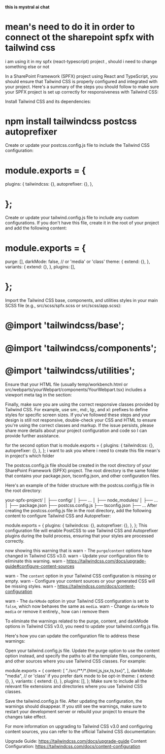 #### this is mystral ai chat

# mean's need to do it in order to connect ot the sharepoint spfx with tailwind css

i am using it in my spfx (react-typescript) project  , should i need to change something else or not

In a SharePoint Framework (SPFX) project using React and TypeScript, you should ensure that Tailwind CSS is properly configured and integrated with your project. Here's a summary of the steps you should follow to make sure your SPFX project is set up correctly for responsiveness with Tailwind CSS:

 Install Tailwind CSS and its dependencies:

# npm install tailwindcss postcss autoprefixer
Create or update your postcss.config.js file to include the Tailwind CSS configuration:

# module.exports = {
  plugins: {
    tailwindcss: {},
    autoprefixer: {},
  },
# };

Create or update your tailwind.config.js file to include any custom configurations. If you don't have this file, create it in the root of your project and add the following content:

# module.exports = {
  purge: [],
  darkMode: false, // or 'media' or 'class'
  theme: {
    extend: {},
  },
  variants: {
    extend: {},
  },
  plugins: [],
# };
Import the Tailwind CSS base, components, and utilities styles in your main SCSS file (e.g., src/scss/spfx.scss or src/scss/app.scss):

# @import 'tailwindcss/base';
# @import 'tailwindcss/components';
# @import 'tailwindcss/utilities';

Ensure that your HTML file (usually temp/workbench.html or src/webparts/yourWebpart/components/YourWebpart.tsx) includes a viewport meta tag in the <head> section:

<meta name="viewport" content="width=device-width, initial-scale=1" />
Finally, make sure you are using the correct responsive classes provided by Tailwind CSS. For example, use sm:, md:, lg:, and xl: prefixes to define styles for specific screen sizes.
If you've followed these steps and your design is still not responsive, double-check your CSS and HTML to ensure you're using the correct classes and markup. If the issue persists, please share more details about your project configuration and code so I can provide further assistance.


for the second option that is module.exports = {
  plugins: {
    tailwindcss: {},
    autoprefixer: {},
  },
};
i want to ask you where i need to create this file mean's in project's which folder

The postcss.config.js file should be created in the root directory of your SharePoint Framework (SPFX) project. The root directory is the same folder that contains your package.json, tsconfig.json, and other configuration files.

Here's an example of the folder structure with the postcss.config.js file in the root directory:


your-spfx-project/
│
├── config/
│   ├── ...
│
├── node_modules/
│   ├── ...
│
├── package.json
├── postcss.config.js
├── tsconfig.json
├── ...
After creating the postcss.config.js file in the root directory, add the following content to configure Tailwind CSS and Autoprefixer:


module.exports = {
  plugins: {
    tailwindcss: {},
    autoprefixer: {},
  },
};
This configuration file will enable PostCSS to use Tailwind CSS and Autoprefixer plugins during the build process, ensuring that your styles are processed correctly.

now showing this warning that is warn - The `purge`/`content` options have changed in Tailwind CSS v3.0.
warn - Update your configuration file to eliminate this warning.
warn - https://tailwindcss.com/docs/upgrade-guide#configure-content-sources

warn - The `content` option in your Tailwind CSS configuration is missing or empty.
warn - Configure your content sources or your generated CSS will be missing styles.
warn - https://tailwindcss.com/docs/content-configuration

warn - The `darkMode` option in your Tailwind CSS configuration is set to `false`, which now behaves the same as `media`.
warn - Change `darkMode` to `media` or remove it entirely., how can i remove them

To eliminate the warnings related to the purge, content, and darkMode options in Tailwind CSS v3.0, you need to update your tailwind.config.js file.

Here's how you can update the configuration file to address these warnings:

Open your tailwind.config.js file.
Update the purge option to use the content option instead, and specify the paths to all the template files, components, and other sources where you use Tailwind CSS classes. For example:

module.exports = {
  content: [
    "./src/**/*.{html,js,jsx,ts,tsx}",
  ],
  darkMode: "media", // or 'class' if you prefer dark mode to be opt-in
  theme: {
    extend: {},
  },
  variants: {
    extend: {},
  },
  plugins: [],
};
Make sure to include all the relevant file extensions and directories where you use Tailwind CSS classes.

Save the tailwind.config.js file.
After updating the configuration, the warnings should disappear. If you still see the warnings, make sure to restart your development server or rebuild your project to ensure the changes take effect.

For more information on upgrading to Tailwind CSS v3.0 and configuring content sources, you can refer to the official Tailwind CSS documentation:

Upgrade Guide: https://tailwindcss.com/docs/upgrade-guide
Content Configuration: https://tailwindcss.com/docs/content-configuration
